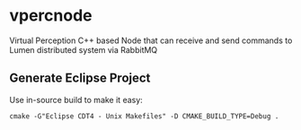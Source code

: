 # vpercnode
Virtual Perception C++ based Node that can receive and send commands to Lumen distributed system via RabbitMQ

## Generate Eclipse Project

Use in-source build to make it easy:

```
cmake -G"Eclipse CDT4 - Unix Makefiles" -D CMAKE_BUILD_TYPE=Debug .
```
